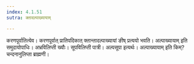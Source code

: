 ```yaml
---
index: 4.1.51
sutra: क्तादल्पाख्यायाम्

---
```

करणपूर्वातित्येव। करणपूर्वात् प्रातिपदिकात् क्तान्तादल्पाख्यायां ङीष् प्रत्ययो भवति। अल्पाख्यायाम् इति समुदायोपाधिः। अभ्रविलिप्ती ख्यौः। सूपविलिप्ती पात्री। अल्पसूपा इत्यर्थः। अल्पाख्यायाम् इति किम्? चन्दनानुलिप्ता ब्राह्मणी।